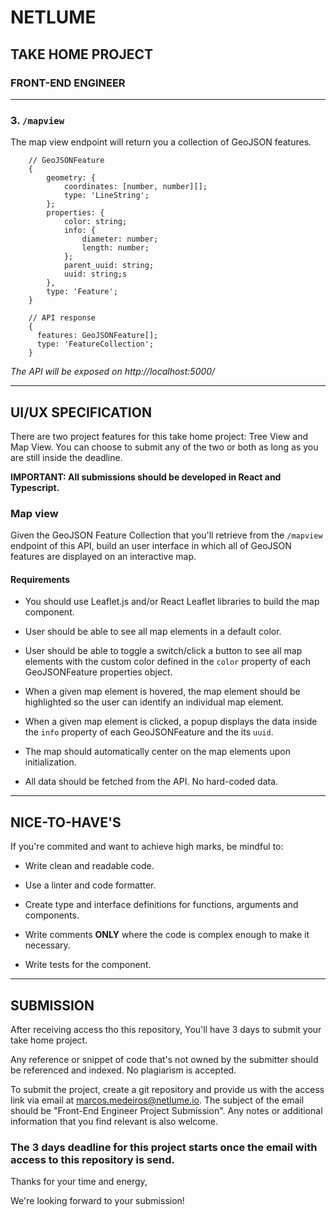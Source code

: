 # NETLUME

## TAKE HOME PROJECT

### FRONT-END ENGINEER

---

### 3. `/mapview`

The map view endpoint will return you a collection of GeoJSON features.

```
    // GeoJSONFeature
    {
        geometry: {
            coordinates: [number, number][];
            type: 'LineString';
        };
        properties: {
            color: string;
            info: {
                diameter: number;
                length: number;
            };
            parent_uuid: string;
            uuid: string;s
        },
        type: 'Feature';
    }

    // API response
    {
      features: GeoJSONFeature[];
      type: 'FeatureCollection';
    }
```

*The API will be exposed on http://localhost:5000/*

---

## UI/UX SPECIFICATION

There are two project features for this take home project: Tree View and Map View. You can choose to submit any of the two or both as long as you are still inside the deadline.

**IMPORTANT: All submissions should be developed in React and Typescript.**


### Map view

Given the GeoJSON Feature Collection that you'll retrieve from the `/mapview` endpoint of this API, build an user interface in which all of GeoJSON features are displayed on an interactive map.

#### Requirements

- You should use Leaflet.js and/or React Leaflet libraries to build the map component.

- User should be able to see all map elements in a default color.

- User should be able to toggle a switch/click a button to see all map elements with the custom color defined in the `color` property of each GeoJSONFeature properties object.

- When a given map element is hovered, the map element should be highlighted so the user can identify an individual map element.

- When a given map element is clicked, a popup displays the data inside the `info` property of each GeoJSONFeature and the its `uuid`.

- The map should automatically center on the map elements upon initialization.

- All data should be fetched from the API. No hard-coded data.

---

## NICE-TO-HAVE'S

If you're commited and want to achieve high marks, be mindful to:

- Write clean and readable code.

- Use a linter and code formatter.

- Create type and interface definitions for functions, arguments and components.

- Write comments **ONLY** where the code is complex enough to make it necessary.

- Write tests for the component.

---

## SUBMISSION

After receiving access tho this repository, You'll have 3 days to submit your take home project.

Any reference or snippet of code that's not owned by the submitter should be referenced and indexed. No plagiarism is accepted.

To submit the project, create a git repository and provide us with the access link via email at marcos.medeiros@netlume.io. The subject of the email should be "Front-End Engineer Project Submission". Any notes or additional information that you find relevant is also welcome.

### The 3 days deadline for this project starts once the email with access to this repository is send.


Thanks for your time and energy,

We're looking forward to your submission!
